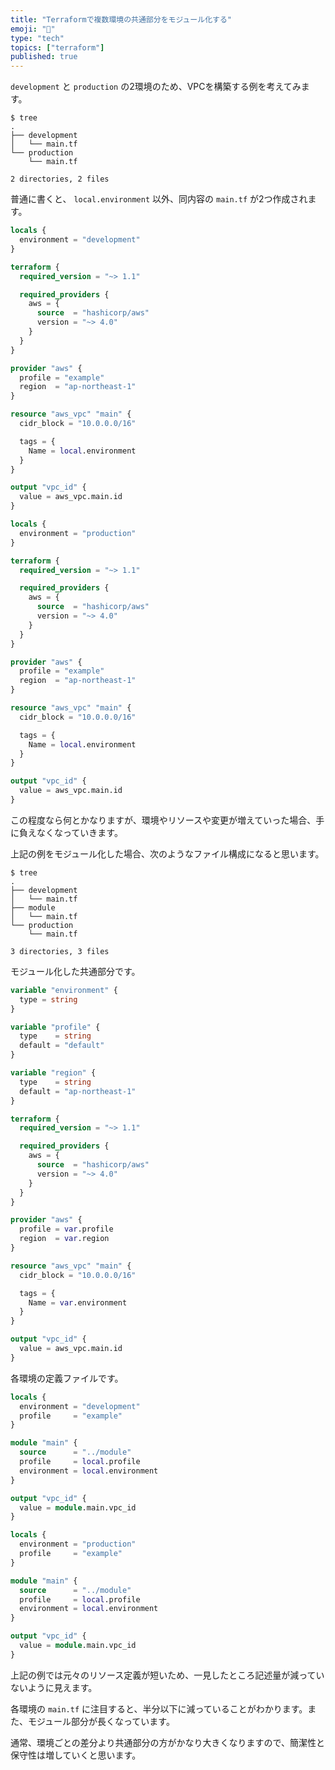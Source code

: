 ```yaml
---
title: "Terraformで複数環境の共通部分をモジュール化する"
emoji: "🥨"
type: "tech"
topics: ["terraform"]
published: true
---
```


`development` と `production` の2環境のため、VPCを構築する例を考えてみます。

```
$ tree
.
├── development
│   └── main.tf
└── production
    └── main.tf

2 directories, 2 files
```

普通に書くと、 `local.environment` 以外、同内容の `main.tf` が2つ作成されます。

```hcl:development/main.tf
locals {
  environment = "development"
}

terraform {
  required_version = "~> 1.1"

  required_providers {
    aws = {
      source  = "hashicorp/aws"
      version = "~> 4.0"
    }
  }
}

provider "aws" {
  profile = "example"
  region  = "ap-northeast-1"
}

resource "aws_vpc" "main" {
  cidr_block = "10.0.0.0/16"

  tags = {
    Name = local.environment
  }
}

output "vpc_id" {
  value = aws_vpc.main.id
}
```

```hcl:production/main.tf
locals {
  environment = "production"
}

terraform {
  required_version = "~> 1.1"

  required_providers {
    aws = {
      source  = "hashicorp/aws"
      version = "~> 4.0"
    }
  }
}

provider "aws" {
  profile = "example"
  region  = "ap-northeast-1"
}

resource "aws_vpc" "main" {
  cidr_block = "10.0.0.0/16"

  tags = {
    Name = local.environment
  }
}

output "vpc_id" {
  value = aws_vpc.main.id
}
```

この程度なら何とかなりますが、環境やリソースや変更が増えていった場合、手に負えなくなっていきます。

上記の例をモジュール化した場合、次のようなファイル構成になると思います。

```
$ tree
.
├── development
│   └── main.tf
├── module
│   └── main.tf
└── production
    └── main.tf

3 directories, 3 files
```

モジュール化した共通部分です。

```hcl:module/main.tf
variable "environment" {
  type = string
}

variable "profile" {
  type    = string
  default = "default"
}

variable "region" {
  type    = string
  default = "ap-northeast-1"
}

terraform {
  required_version = "~> 1.1"

  required_providers {
    aws = {
      source  = "hashicorp/aws"
      version = "~> 4.0"
    }
  }
}

provider "aws" {
  profile = var.profile
  region  = var.region
}

resource "aws_vpc" "main" {
  cidr_block = "10.0.0.0/16"

  tags = {
    Name = var.environment
  }
}

output "vpc_id" {
  value = aws_vpc.main.id
}
```

各環境の定義ファイルです。

```hcl:development/main.tf
locals {
  environment = "development"
  profile     = "example"
}

module "main" {
  source      = "../module"
  profile     = local.profile
  environment = local.environment
}

output "vpc_id" {
  value = module.main.vpc_id
}
```

```hcl:production/main.tf
locals {
  environment = "production"
  profile     = "example"
}

module "main" {
  source      = "../module"
  profile     = local.profile
  environment = local.environment
}

output "vpc_id" {
  value = module.main.vpc_id
}
```

上記の例では元々のリソース定義が短いため、一見したところ記述量が減っていないように見えます。

各環境の `main.tf` に注目すると、半分以下に減っていることがわかります。また、モジュール部分が長くなっています。

通常、環境ごとの差分より共通部分の方がかなり大きくなりますので、簡潔性と保守性は増していくと思います。
